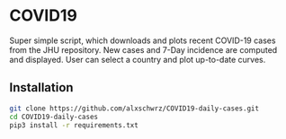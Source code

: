 # COVID19

Super simple script, which downloads and plots recent COVID-19 cases from the JHU repository.
New cases and 7-Day incidence are computed and displayed. User can select a country and plot up-to-date 
curves.


## Installation


```bash
git clone https://github.com/alxschwrz/COVID19-daily-cases.git
cd COVID19-daily-cases
pip3 install -r requirements.txt
```
